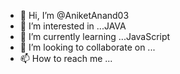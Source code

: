 - 👋 Hi, I’m @AniketAnand03
- 👀 I’m interested in ...JAVA
- 🌱 I’m currently learning ...JavaScript
- 💞️ I’m looking to collaborate on ...
- 📫 How to reach me ...

<!---
AniketAnand03/AniketAnand03 is a ✨ special ✨ repository because its `README.md` (this file) appears on your GitHub profile.
You can click the Preview link to take a look at your changes.
--->

